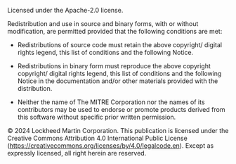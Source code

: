 Licensed under the Apache-2.0 license.  

Redistribution and use in source and binary forms, with or without modification, are permitted provided that the following conditions are met:  

- Redistributions of source code must retain the above copyright/ digital rights legend, this list of conditions and the following Notice.  

- Redistributions in binary form must reproduce the above copyright copyright/ digital rights legend, this list of conditions and the following Notice in the documentation and/or other materials provided with the distribution.  

- Neither the name of The MITRE Corporation nor the names of its contributors may be used to endorse or promote products derived from this software without specific prior written permission.

© 2024 Lockheed Martin Corporation. This publication is licensed under the Creative Commons Attribution 4.0 International Public License (https://creativecommons.org/licenses/by/4.0/legalcode.en). Except as expressly licensed, all right herein are reserved.
